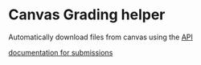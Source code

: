 # Canvas Grading helper

Automatically download files from canvas using the [API](https://developerdocs.instructure.com/services/canvas/basics/file.graphql)

[documentation for submissions](https://developerdocs.instructure.com/services/canvas/resources/submissions)